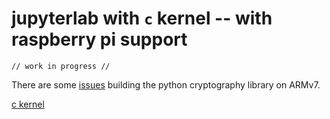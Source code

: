 # jupyterlab with `c` kernel -- with raspberry pi support

```
// work in progress //
```



There are some [issues](https://github.com/matrix-org/synapse/issues/9403) building the python cryptography library on ARMv7.


[c kernel](https://github.com/brendan-rius/jupyter-c-kernel)




